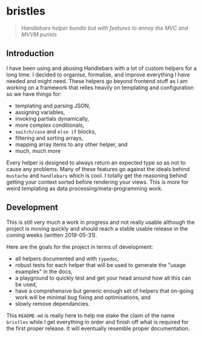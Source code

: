 # bristles
> *Handlebars helper bundle but with features to annoy the MVC and MVVM purists*

## Introduction
I have been using and abusing Handlebars with a lot of custom helpers for a long time. I decided to organise, formalise, and improve everything I have needed and might need. These helpers go beyond frontend stuff as I am working on a framework that relies heavily on templating and configuration so we have things for:

* templating and parsing JSON,
* assigning variables,
* invoking partials dynamically,
* more complex conditionals,
* `switch/case` and `else if` blocks,
* filtering and sorting arrays,
* mapping array items to any other helper, and
* much, much more

Every helper is designed to always return an expected type so as not to cause any problems. Many of these features go against the ideals behind `mustache` and `handlebars` which is cool. I totally get the reasoning behind getting your context sorted before rendering your views. This is more for weird templating as data processing/meta-programming work.

## Development
This is still very much a work in progress and not really usable although the project is moving quickly and should reach a stable usable release in the coming weeks (written 2019-05-31).

Here are the goals for the project in terms of development:

* all helpers documented and with `typedoc`,
* robust tests for each helper that will be used to generate the "usage examples" in the docs,
* a playground to quickly test and get your head around how all this can be used,
* have a comprehensive but generic enough set of helpers that on-going work will be minimal bug fixing and optimisations, and
* slowly remove dependancies.

This `README.md` is really here to help me stake the claim of the name `bristles` while I get everything in order and finish off what is required for the first proper release. It will eventually resemble proper documentation.
